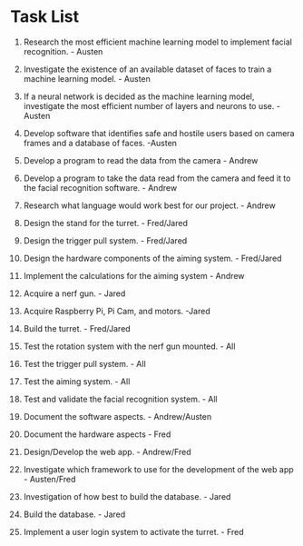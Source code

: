 # Task List

1.  Research the most efficient machine learning model to implement facial recognition. - Austen
    
2.  Investigate the existence of an available dataset of faces to train a machine learning model. - Austen
    
3.  If a neural network is decided as the machine learning model, investigate the most efficient number of layers and neurons to use. - Austen
    
4.  Develop software that identifies safe and hostile users based on camera frames and a database of faces. -Austen
    
5.  Develop a program to read the data from the camera - Andrew
    
6.  Develop a program to take the data read from the camera and feed it to the facial recognition software. - Andrew
    
7.  Research what language would work best for our project. - Andrew
    
8.  Design the stand for the turret. - Fred/Jared
    
9.  Design the trigger pull system. - Fred/Jared
    
10.  Design the hardware components of the aiming system. - Fred/Jared
    
11.  Implement the calculations for the aiming system - Andrew
    
12.  Acquire a nerf gun. - Jared
    
13.  Acquire Raspberry Pi, Pi Cam, and motors. -Jared
    
14.  Build the turret. - Fred/Jared
    
15.  Test the rotation system with the nerf gun mounted. - All
    
16.  Test the trigger pull system. - All
    
17.  Test the aiming system. - All
    
18.  Test and validate the facial recognition system. - All
    
19.  Document the software aspects. - Andrew/Austen
    
20.  Document the hardware aspects - Fred
    
21.  Design/Develop the web app. - Andrew/Fred
    
22.  Investigate which framework to use for the development of the web app - Austen/Fred
    
23.  Investigation of how best to build the database. - Jared
    
24.  Build the database. - Jared
    
25.  Implement a user login system to activate the turret. - Fred
